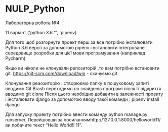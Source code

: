 # NULP_Python

Лабораторна робота №4

11 варіант ('python 3.6.*', 'pipenv)

Для того щоб розгорнути проект перш за все потрібно інсталювати Python 3.6 версії за допомогою pipenv і встановити інтегроване середовище розробки для цієї мови програмування (наприклад Pycharm)

Якщо ви ніколи не клонували репозиторій ,то вам потрібно встановити git.
https://git-scm.com/download/win - скачуємо git

Клонування реаозиторію :
створюємо папку
в пошуковому запиті вводимо Git Brash
переходимо по знайденів програмі
після її відкриття вводимо git clone 
Після цього необхідно добавити в залежності проекту і інсталювати django за допомогою вводу такої команди :
pipenv install django

Для запуску проекту потрібно ввести команду python manage.py runserver. Перейшовши за посиланнямhttp://127.0.0.1:8000/helloworld11/ ви побачите текст “Hello World!! 11”.
